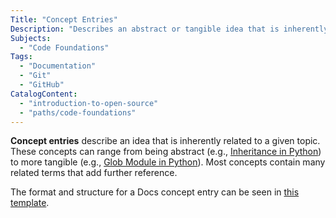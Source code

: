 ```yaml
---
Title: "Concept Entries"
Description: "Describes an abstract or tangible idea that is inherently related to a given topic."
Subjects:
  - "Code Foundations"
Tags:
  - "Documentation"
  - "Git"
  - "GitHub"
CatalogContent:
  - "introduction-to-open-source"
  - "paths/code-foundations"
---
```


**Concept entries** describe an idea that is inherently related to a given topic. These concepts can range from being abstract (e.g., [Inheritance in Python](https://www.codecademy.com/resources/docs/python/inheritance)) to more tangible (e.g., [Glob Module in Python](https://www.codecademy.com/resources/docs/python/glob-module)). Most concepts contain many related terms that add further reference.

The format and structure for a Docs concept entry can be seen in [this template](https://github.com/Codecademy/docs/blob/main/documentation/entry-template.md).
